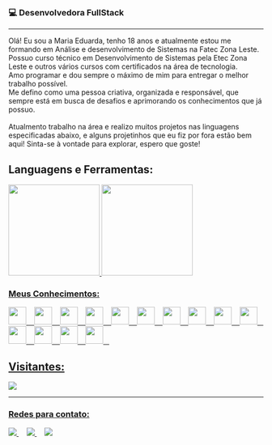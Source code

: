 <h3>💻 Desenvolvedora FullStack</h3>

<hr>
  Olá! Eu sou a Maria Eduarda, tenho 18 anos e atualmente estou me formando em Análise e desenvolvimento de Sistemas na Fatec Zona Leste.<br>
  Possuo curso técnico em Desenvolvimento de Sistemas pela Etec Zona Leste e outros vários cursos com certificados na área de tecnologia.<br>
  Amo programar e dou sempre o máximo de mim para entregar o melhor trabalho possível.
  <br>
  Me defino como uma pessoa criativa, organizada e responsável, que sempre está em busca de desafios e aprimorando os conhecimentos que já possuo.<br/><br/>
Atualmento trabalho na área e realizo muitos projetos nas linguagens especificadas abaixo, e alguns projetinhos que eu fiz por fora estão bem aqui! Sinta-se à vontade para explorar, espero que goste!
</p>

## Languagens e Ferramentas:
<div>
<a href="https://github.com/mariacpeixoto">
<img height="180em" src="https://github-readme-stats.vercel.app/api/top-langs/?username=mariacpeixoto&layout=compact&langs_count=7&theme=dracula"/>
<img height="180em" src="https://github-readme-stats.vercel.app/api?username=mariacpeixoto&show_icons=true&theme=dracula&include_all_commits=true&count_private=true"/>
</div>

### Meus Conhecimentos:
<div>
  <img src="https://cdn-icons-png.flaticon.com/512/1051/1051277.png" width="35" heigth="35">&nbsp;&nbsp;&nbsp;
  <img src="https://logospng.org/download/css-3/logo-css-3-2048.png" width="35" heigth="35">&nbsp;&nbsp;&nbsp;
  <img src="https://logospng.org/download/javascript/logo-javascript-1024.png" width="35" heigth="35">&nbsp;&nbsp;&nbsp;
  <img src="https://logospng.org/download/php/logo-php-1024.png" width="35" heigth="35">&nbsp;&nbsp;&nbsp;
  <img src="https://cdn-icons-png.flaticon.com/512/226/226777.png" width="35" heigth="35">&nbsp;&nbsp;&nbsp;
  <img src="https://cdn.iconscout.com/icon/free/png-512/react-1-282599.png" width="35" heigth="35">&nbsp;&nbsp;&nbsp;
  <img src="https://logodix.com/logo/840687.png" width="35" heigth="35">&nbsp;&nbsp;&nbsp;
  <img width="35" heigth="35" src="https://cdn-icons-png.flaticon.com/512/5968/5968322.png"/>&nbsp;&nbsp;&nbsp;
  <img src="https://upload.wikimedia.org/wikipedia/commons/thumb/9/9a/Laravel.svg/1969px-Laravel.svg.png" width="35" heigth="35">&nbsp;&nbsp;&nbsp;
  <img src="https://git-scm.com/images/logos/downloads/Git-Icon-1788C.png" width="35" heigth="35">&nbsp;&nbsp;&nbsp;
  <img src="https://img.freepik.com/icones-gratis/dactilografado_318-698173.jpg" width="35" heigth="35">&nbsp;&nbsp;&nbsp;
  <img width="35" heigth="35" src="https://upload.wikimedia.org/wikipedia/commons/thumb/b/b2/Bootstrap_logo.svg/1280px-Bootstrap_logo.svg.png"/>&nbsp;&nbsp;&nbsp;
  <img width="35" heigth="35" src="https://seeklogo.com/images/J/jquery-logo-CFE6ECE363-seeklogo.com.png"/>&nbsp;&nbsp;&nbsp;
  <img width="35" heigth="35" src="https://upload.wikimedia.org/wikipedia/commons/4/4c/Typescript_logo_2020.svg"/>&nbsp;&nbsp;&nbsp;
</div>

<h2>Visitantes:</h2>
 
 <img src="https://profile-counter.glitch.me/mariacpeixoto/count.svg" />
<hr>

### Redes para contato:

<p align="left">
 <a href="https://github.com/mariacpeixoto" target="_blank" alt="Github">
    <img src="https://img.shields.io/badge/-Github-242424?style=for-the-badge&logo=Github&logoColor=white">
</a>&nbsp;&nbsp;&nbsp;

<a href="https://www.linkedin.com/in/mariacpeixoto/" target="_blank" alt="Linkedin">
  <img src="https://img.shields.io/badge/-Linkedin-0e76a8?style=for-the-badge&logo=Linkedin&logoColor=white" />
</a>&nbsp;&nbsp;&nbsp;

<a href="mailto:mariacpeixoto18@gmail.com" target="_blank" alt="Gmail">
  <img src="https://img.shields.io/badge/-Gmail-cc3838?style=for-the-badge&logo=Gmail&logoColor=white" />
</a>
</p>
